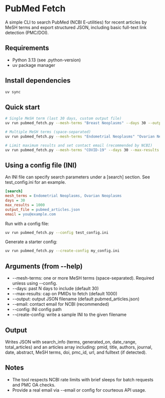 # PubMed Fetch

A simple CLI to search PubMed (NCBI E-utilities) for recent articles by MeSH terms and export structured JSON, including basic full-text link detection (PMC/DOI).

## Requirements
- Python 3.13 (see .python-version)
- uv package manager

## Install dependencies
```bash
uv sync
```

## Quick start
```bash
# Single MeSH term (last 30 days, custom output file)
uv run pubmed_fetch.py --mesh-terms "Breast Neoplasms" --days 30 --output breast-cancer-articles.json

# Multiple MeSH terms (space-separated)
uv run pubmed_fetch.py --mesh-terms "Endometrial Neoplasms" "Ovarian Neoplasms" --days 30 --output gyn-cancers.json

# Limit maximum results and set contact email (recommended by NCBI)
uv run pubmed_fetch.py --mesh-terms "COVID-19" --days 30 --max-results 50 --email you@example.com
```

## Using a config file (INI)
An INI file can specify search parameters under a [search] section. See test_config.ini for an example.
```ini
[search]
mesh_terms = Endometrial Neoplasms, Ovarian Neoplasms
days = 30
max_results = 1000
output_file = pubmed_articles.json
email = you@example.com
```
Run with a config file:
```bash
uv run pubmed_fetch.py --config test_config.ini
```
Generate a starter config:
```bash
uv run pubmed_fetch.py --create-config my_config.ini
```

## Arguments (from --help)
- --mesh-terms: one or more MeSH terms (space-separated). Required unless using --config.
- --days: past N days to include (default 30)
- --max-results: cap on PMIDs to fetch (default 1000)
- --output: output JSON filename (default pubmed_articles.json)
- --email: contact email for NCBI (recommended)
- --config: INI config path
- --create-config: write a sample INI to the given filename

## Output
Writes JSON with search_info (terms, generated_on, date_range, total_articles) and an articles array including: pmid, title, authors, journal, date, abstract, MeSH terms, doi, pmc_id, url, and fulltext (if detected).

## Notes
- The tool respects NCBI rate limits with brief sleeps for batch requests and PMC OA checks.
- Provide a real email via --email or config for courteous API usage.
